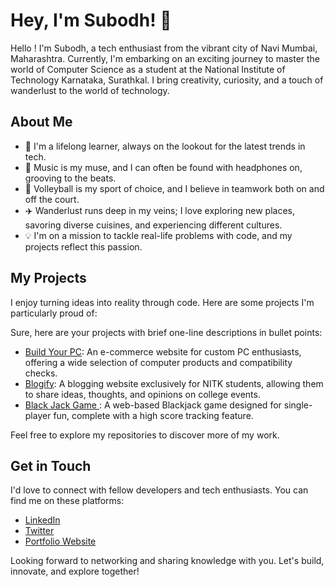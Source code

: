 
# Hey, I'm Subodh! 🌟

Hello ! I'm Subodh, a tech enthusiast from the vibrant city of Navi Mumbai, Maharashtra. Currently, I'm embarking on an exciting journey to master the world of Computer Science as a student at the National Institute of Technology Karnataka, Surathkal. I bring creativity, curiosity, and a touch of wanderlust to the world of technology.

## About Me

- 🌱 I'm a lifelong learner, always on the lookout for the latest trends in tech.
- 🎵 Music is my muse, and I can often be found with headphones on, grooving to the beats.
- 🏐 Volleyball is my sport of choice, and I believe in teamwork both on and off the court.
- ✈️ Wanderlust runs deep in my veins; I love exploring new places, savoring diverse cuisines, and experiencing different cultures.
- 💡 I'm on a mission to tackle real-life problems with code, and my projects reflect this passion.

## My Projects

I enjoy turning ideas into reality through code. Here are some projects I'm particularly proud of:


Sure, here are your projects with brief one-line descriptions in bullet points:

- [Build Your PC](https://github.com/iambotcoder/BuildYourPC): An e-commerce website for custom PC enthusiasts, offering a wide selection of computer products and compatibility checks.
- [Blogify](https://github.com/iambotcoder/Blogify): A blogging website exclusively for NITK students, allowing them to share ideas, thoughts, and opinions on college events.
- [Black Jack Game ](https://github.com/iambotcoder/Black-Jack-Game): A web-based Blackjack game designed for single-player fun, complete with a high score tracking feature.

Feel free to explore my repositories to discover more of my work.

## Get in Touch

I'd love to connect with fellow developers and tech enthusiasts. You can find me on these platforms:

- [LinkedIn](https://www.linkedin.com/in/yourprofile)
- [Twitter](https://twitter.com/yourusername)
- [Portfolio Website](https://yourwebsite.com)

Looking forward to networking and sharing knowledge with you. Let's build, innovate, and explore together!

